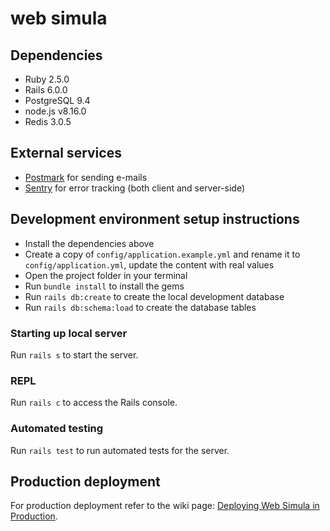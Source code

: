 # web simula

## Dependencies

- Ruby 2.5.0
- Rails 6.0.0
- PostgreSQL 9.4
- node.js v8.16.0
- Redis 3.0.5

## External services

- [Postmark](https://postmarkapp.com/) for sending e-mails
- [Sentry](https://sentry.io/) for error tracking (both client and server-side)

## Development environment setup instructions

- Install the dependencies above
- Create a copy of `config/application.example.yml` and rename it to `config/application.yml`, update the content with real values
- Open the project folder in your terminal
- Run `bundle install` to install the gems
- Run `rails db:create` to create the local development database
- Run `rails db:schema:load` to create the database tables

### Starting up local server

Run `rails s` to start the server.

### REPL

Run `rails c` to access the Rails console.

### Automated testing

Run `rails test` to run automated tests for the server.

## Production deployment

For production deployment refer to the wiki page: [Deploying Web Simula in Production](https://github.com/guisehn/websimula/wiki/Deploying-Web-Simula-in-Production).
